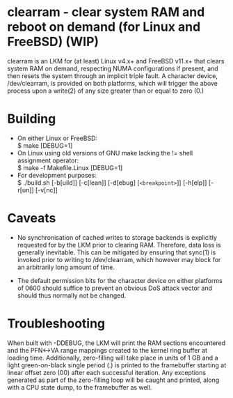 # clearram - clear system RAM and reboot on demand (for Linux and FreeBSD) (WIP)
clearram is an LKM for (at least) Linux v4.x+ and FreeBSD v11.x+ that clears system
RAM on demand, respecting NUMA configurations if present, and then resets the system
through an implicit triple fault. A character device, /dev/clearram, is provided on
both platforms, which will trigger the above process upon a write(2) of any size
greater than or equal to zero (0.)

# Building
* On either Linux or FreeBSD:<br />
$ make [DEBUG=1]
* On Linux using old versions of GNU make lacking the != shell assignment operator:<br />
$ make -f Makefile.Linux [DEBUG=1]
* For development purposes:<br />
$ ./build.sh [-b[uild]] [-c[lean]] [-d[ebug] [`<breakpoint>`]] [-h[elp]] [-r[un]] [-v[nc]]

# Caveats
* No synchronisation of cached writes to storage backends is explicitly requested
for by the LKM prior to clearing RAM. Therefore, data loss is generally inevitable.
This can be mitigated by ensuring that sync(1) is invoked prior to writing to
/dev/clearram, which however may block for an arbitrarily long amount of time.

* The default permission bits for the character device on either platforms of 0600
should suffice to prevent an obvious DoS attack vector and should thus normally not
be changed.

# Troubleshooting
When built with -DDEBUG, the LKM will print the RAM sections encountered and the
PFN<->VA range mappings created to the kernel ring buffer at loading time.
Additionally, zero-filling will take place in units of 1 GB and a light green-on-black
single period (.) is printed to the framebuffer starting at linear offset zero (00)
after each successful iteration. Any exceptions generated as part of the zero-filling
loop will be caught and printed, along with a CPU state dump, to the framebuffer as well.
